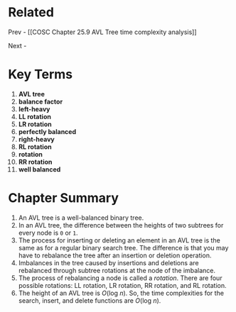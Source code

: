 # Related
Prev - [[COSC Chapter 25.9 AVL Tree time complexity analysis]]

Next - 
# Key Terms
1. **​AVL tree**
2. **balance factor**
3. **left-heavy**
4. **LL rotation**
5. **LR rotation**
6. **perfectly balanced**
7. **right-heavy**
8. **RL rotation**
9. **rotation**
10. **RR rotation**
11. **well balanced​**
# Chapter Summary
1. ​An AVL tree is a well-balanced binary tree.
2. In an AVL tree, the difference between the heights of two subtrees for every node is `0` or `1`.
3. The process for inserting or deleting an element in an AVL tree is the same as for a regular binary search tree. The difference is that you may have to rebalance the tree after an insertion or deletion operation.
4. Imbalances in the tree caused by insertions and deletions are rebalanced through subtree rotations at the node of the imbalance.
5. The process of rebalancing a node is called a _rotation_. There are four possible rotations: LL rotation, LR rotation, RR rotation, and RL rotation.
6. The height of an AVL tree is _O_(log _n_). So, the time complexities for the search, insert, and delete functions are _O_(log _n_).​